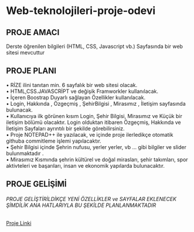 # Web-teknolojileri-proje-odevi
## PROJE AMACI 
Derste öğrenilen bilgileri (HTML, CSS, Javascript vb.) Sayfasında bir web sitesi mevcuttur<br/>
## PROJE PLANI
•	RİZE ilini tanıtan min. 6 sayfalık bir web sitesi olacak.<br/>
•	HTML,CSS.JAVASCRİPT ve değişik Framworkler kullanılacak.<br/>
•	İçeren Boostrap Duyarlı sağlayan Özellikler kullanılacak.<br/>
•	Login, Hakkında , Özgeçmiş , ŞehirBilgisi , Mirasımız , İletişim sayfasında bulunacak.<br/>
•	Kullanıcıya ilk görünen  kısım Login, Şehir Bilgisi, Mirasımız ve Küçük bir iletişim bölümü olacaktır. Login olduktan itibaren Özgeçmiş, Hakkında ve İletişim Sayfaları ayrıntılı bir şekilde görebilirsiniz.<br/>
•	Proje  NOTEPAD++ ile yazılacak, ve içinde proje ilerledikçe otomatik githuba commitleme işlemi yapılacaktır.<br/>
•	Şehir Bilgisi içinde Şehrin nufusu, yerler yerler, vb ... gibi bilgiler ve slider bulunmaktadır .<br/>
•	Mirasımız Kısmında şehrin kültürel ve doğal mirasları, şehir takımları, spor aktivteleri ve başarıları, insan ve ekonomik yapılarda bulunacaktır.<br/>
## PROJE GELİŞİMİ
###### PROJE GELİŞTİRİLDİKÇE YENİ ÖZELLİKLER ve SAYFALAR EKLENECEK ŞİMDİLİK ANA HATLARIYLA BU ŞEKİLDE PLANLANMAKTADIR
[Proje Linki](https://github.com/GG191210086?tab=repositories)
